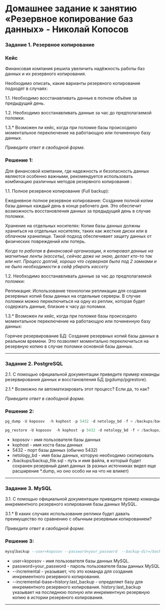 # Домашнее задание к занятию «Резервное копирование баз данных» - Николай Копосов

### Задание 1. Резервное копирование

### Кейс
Финансовая компания решила увеличить надёжность работы баз данных и их резервного копирования. 

Необходимо описать, какие варианты резервного копирования подходят в случаях: 

1.1. Необходимо восстанавливать данные в полном объёме за предыдущий день.

1.2. Необходимо восстанавливать данные за час до предполагаемой поломки.

1.3.* Возможен ли кейс, когда при поломке базы происходило моментальное переключение на работающую или починенную базу данных.

*Приведите ответ в свободной форме.*

### Решение 1:
Для финансовой компании, где надежность и безопасность данных являются особенно важными, рекомендуется использовать комбинацию различных методов резервного копирования :

1.1. Полное резервное копирование (Full backup):

Ежедневное полное резервное копирование: Создание полной копии базы данных каждый день в конце рабочего дня. Это обеспечит возможность восстановления данных за предыдущий день в случае поломки.

Хранение на отдельных носителях: Копии базы данных должны храниться на отдельных носителях, таких как жесткие диски или в облачном хранилище. Такой подход обеспечивает защиту данных от физических повреждений или потерь.

*Когда то работая в финансовой организации, я копировал данные на магнитные ленты (кассеты), сейчас даже не знаю, делает кто-то так или нет. Процесс долгий, хорошо что серверная была под 2 замками и не было необходимости в сейф убирать кассету*

1.2. Необходимо восстанавливать данные за час до предполагаемой поломки:

Репликация: Использование технологии репликации для создания резервных копий базы данных на отдельные серверы. В случае поломки можно переключиться на одну из реплик, которая будет содержать данные, близкие к часу до поломки.

1.3.* Возможен ли кейс, когда при поломке базы происходило моментальное переключение на работающую или починенную базу данных:

Горячее резервирование БД: Создание резервных копий базы данных в реальном времени. Это позволяет моментально переключиться на резервную копию в случае поломки основной базы данных.

---

### Задание 2. PostgreSQL

2.1. С помощью официальной документации приведите пример команды резервирования данных и восстановления БД (pgdump/pgrestore).

2.1.* Возможно ли автоматизировать этот процесс? Если да, то как?

*Приведите ответ в свободной форме.*

### Решение 2:

``` sql
pg_dump -U koposov  -h kophost -p 5432 -d netology_bd -f > /backups/backup_file.sql 
```

```sql 
pg_restore -U koposov  -h kophost -p 5432 -d netology_bd -f < /backups/backup_file.sql

```
- koposov - имя пользователя базы данных
- kophost - имя хоста базы данных
- 5432 - порт базы данных (обычно 5432)
- netology_bd - имя базы данных, которую необходимо скопировать
- /backups/backup_file.sql - путь и имя файла, в который будет сохранен резервный дамп данных (в разных источниках видел еще расширение *.dump, но оно особо ни на что не влияет)
---

### Задание 3. MySQL

3.1. С помощью официальной документации приведите пример команды инкрементного резервного копирования базы данных MySQL. 

3.1.* В каких случаях использование реплики будет давать преимущество по сравнению с обычным резервным копированием?

*Приведите ответ в свободной форме.*

### Решение 3:
```sql 
mysqlbackup --user=koposov --password=your_password  --backup-dir=/backups --incremental --incremental-base=history:last_backup

```
- user=koposov - имя пользователя базы данных MySQL.
- password=your_password - пароль пользователя базы данных MySQL
- --incremental - указывает, что это команда для создания инкрементного резервного копирования.
- --incremental-base=history:last_backup - определяет базу для инкрементного резервного копирования. history:last_backup указывает на последнюю полную или инкрементную резервную копию в истории резервного копирования.
---

